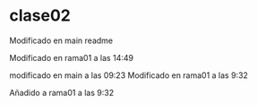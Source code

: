 # clase02

Modificado en main readme

Modificado en rama01 a las 14:49

modificado en main a las 09:23
Modificado en rama01 a las 9:32

Añadido a rama01 a las 9:32

